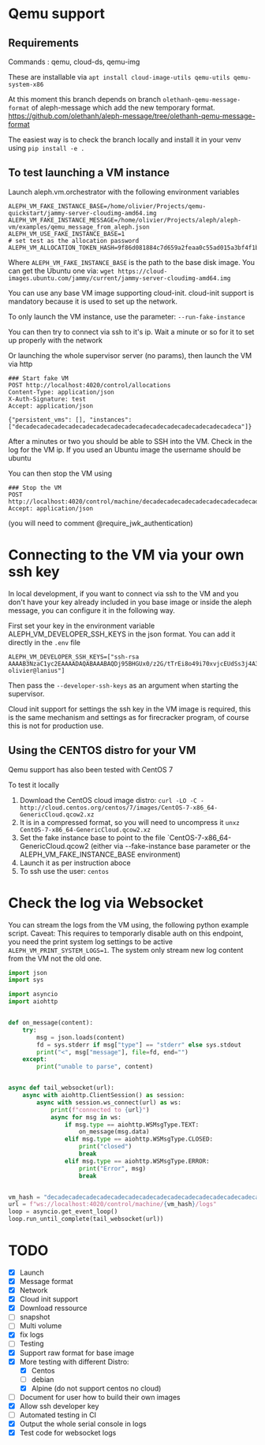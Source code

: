 # Qemu support

## Requirements
Commands : qemu, cloud-ds, qemu-img

These are installable via 
`apt install cloud-image-utils qemu-utils qemu-system-x86`

At this moment this branch depends on branch `olethanh-qemu-message-format`  of aleph-message which add the new temporary format.  https://github.com/olethanh/aleph-message/tree/olethanh-qemu-message-format

The easiest way is to check the branch locally and install it in your venv using `pip install -e .`

## To test launching a VM instance

Launch aleph.vm.orchestrator with the following environment variables


```environ
ALEPH_VM_FAKE_INSTANCE_BASE=/home/olivier/Projects/qemu-quickstart/jammy-server-cloudimg-amd64.img
ALEPH_VM_FAKE_INSTANCE_MESSAGE=/home/olivier/Projects/aleph/aleph-vm/examples/qemu_message_from_aleph.json
ALEPH_VM_USE_FAKE_INSTANCE_BASE=1
# set test as the allocation password
ALEPH_VM_ALLOCATION_TOKEN_HASH=9f86d081884c7d659a2feaa0c55ad015a3bf4f1b2b0b822cd15d6c15b0f00a08

```

Where `ALEPH_VM_FAKE_INSTANCE_BASE` is the path to the base disk image. You can get the Ubuntu one via:
`wget https://cloud-images.ubuntu.com/jammy/current/jammy-server-cloudimg-amd64.img`

You can use any base VM image supporting cloud-init. cloud-init support is mandatory because it is used to set up the network.  


To only launch the VM instance, use the parameter:
`--run-fake-instance`

You can then try to connect via ssh to it's ip. Wait a minute or so for it to set up properly with the network

Or launching the whole supervisor server (no params), then launch the VM via http

```http request
### Start fake VM
POST http://localhost:4020/control/allocations
Content-Type: application/json
X-Auth-Signature: test
Accept: application/json

{"persistent_vms": [], "instances": ["decadecadecadecadecadecadecadecadecadecadecadecadecadecadecadeca"]}
```

After a minutes or two you should be able to SSH into the VM. Check in the log for the VM ip. 
If you used an Ubuntu image the username should be ubuntu

You can then stop the VM using
```http request
### Stop the VM
POST http://localhost:4020/control/machine/decadecadecadecadecadecadecadecadecadecadecadecadecadecadecadeca/stop
Accept: application/json
```
(you will need to comment @require_jwk_authentication)

# Connecting to the VM via your own ssh key
In local development, if you want to connect via ssh to the VM and you don't have your
 key already included in you base image or inside the aleph message, you can configure it in the following way.

First set your key in the environment variable ALEPH_VM_DEVELOPER_SSH_KEYS in the json format. You can add it directly in the `.env` file
```env
ALEPH_VM_DEVELOPER_SSH_KEYS=["ssh-rsa AAAAB3NzaC1yc2EAAAADAQABAAABAQDj95BHGUx0/z2G/tTrEi8o49i70xvjcEUdSs3j4A33jE7pAphrfRVbuFMgFubcm8n9r5ftd/H8SjjTL4hY9YvWV5ZuMf92GUga3n4wgevvPlBszYZCy/idxFl0vtHYC1CcK9v4tVb9onhDt8FOJkf2m6PmDyvC+6tl6LwoerXTeeiKr5VnTB4KOBkammtFmix3d1X1SZd/cxdwZIHcQ7BNsqBm2w/YzVba6Z4ZnFUelBkQtMQqNs2aV51O1pFFqtZp2mM71D5d8vn9pOtqJ5QmY5IW6NypcyqKJZg5o6QguK5rdXLkc7AWro27BiaHIENl3w0wazp9EDO9zPAGJ6lz olivier@lanius"]
```

Then pass the `--developer-ssh-keys` as an argument when starting the supervisor.

Cloud init support for settings the ssh key in the VM image is required, this is the same mechanism and settings as for firecracker program, of course this is not for production use.

## Using the CENTOS distro for your VM
Qemu support has also been tested with CentOS 7

To test it locally
1. Download the CentOS cloud image distro:
`curl -LO -C - http://cloud.centos.org/centos/7/images/CentOS-7-x86_64-GenericCloud.qcow2.xz`
2. It is in a compressed format, so you will  need to uncompress it
```unxz CentOS-7-x86_64-GenericCloud.qcow2.xz```
3. Set the fake instance base to point to the file `CentOS-7-x86_64-GenericCloud.qcow2
(either via --fake-instance base parameter or the  ALEPH_VM_FAKE_INSTANCE_BASE environment)
4. Launch it as per instruction aboce
5. To ssh use the user: `centos` 

# Check the log via Websocket
You can stream the logs from the VM using, the following python example script. 
Caveat: This requires to temporarly disable auth on this endpoint, you need the print system log settings to be active `ALEPH_VM_PRINT_SYSTEM_LOGS=1`. The system only stream new log content from the VM not the old one.
```python
import json
import sys

import asyncio
import aiohttp


def on_message(content):
    try:
        msg = json.loads(content)
        fd = sys.stderr if msg["type"] == "stderr" else sys.stdout
        print("<", msg["message"], file=fd, end="")
    except:
        print("unable to parse", content)


async def tail_websocket(url):
    async with aiohttp.ClientSession() as session:
        async with session.ws_connect(url) as ws:
            print(f"connected to {url}")
            async for msg in ws:
                if msg.type == aiohttp.WSMsgType.TEXT:
                    on_message(msg.data)
                elif msg.type == aiohttp.WSMsgType.CLOSED:
                    print("closed")
                    break
                elif msg.type == aiohttp.WSMsgType.ERROR:
                    print("Error", msg)
                    break


vm_hash = "decadecadecadecadecadecadecadecadecadecadecadecadecadecadecadeca"
url = f"ws://localhost:4020/control/machine/{vm_hash}/logs"
loop = asyncio.get_event_loop()
loop.run_until_complete(tail_websocket(url))
```


# TODO
- [x] Launch
- [x] Message format
- [x] Network
- [x] Cloud init support
- [x] Download ressource
- [ ] snapshot
- [ ] Multi volume
- [x] fix logs
- [ ] Testing
- [x] Support raw format for base image
- [x] More testing with different Distro:
  - [x] Centos
  - [ ] debian
  - [x] Alpine (do not support centos no cloud)
- [ ] Document for user how to build their own images
- [x] Allow ssh developer key
- [ ] Automated testing in CI
- [x] Output the whole serial console in logs
- [x] Test code for websocket logs
